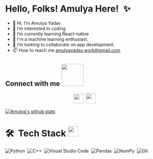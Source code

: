 # Hello, Folks! Amulya Here! <img src = "https://raw.githubusercontent.com/MartinHeinz/MartinHeinz/master/wave.gif" width = 1px> ✨
- 👋 Hi, I’m Amulya Yadav
- 👀 I’m interested in coding
- 🌱 I’m currently learning React-native
- 🤖 I'm a machine learning enthusiast.
- 💞️ I’m looking to collaborate on app development.
- 📫 How to reach me amulyayadav.work@gmail.com

<p align='center'> <h2> Connect with me  <img src='https://raw.githubusercontent.com/ShahriarShafin/ShahriarShafin/main/Assets/handshake.gif' width="70px"> </h2> </p>

<p align='center'>
<a href="https://www.linkedin.com/in/Amulya-yadav-1a54571b7/"><img height="30" src="https://github.com/WaylonWalker/WaylonWalker/blob/main/icon/linkedin.png?raw=true"></a>&nbsp
<img src='https://media1.giphy.com/media/du3J3cXyzhj75IOgvA/giphy.gif?cid=ecf05e47x2g034i9pzwtzzsd3xgg2w9nr94t4tflbbgo3008&rid=giphy.gif' width='32px'>
</p>

[![Amulya's github stats](https://github-readme-stats.vercel.app/api?username=Amulya-17&count_private=true&show_icons=true&theme=radical&hide_rank=false)](https://github.com/Amulya-17/github-readme-stats)



# 🛠 &nbsp;Tech Stack <img src = "https://media2.giphy.com/media/QssGEmpkyEOhBCb7e1/giphy.gif?cid=ecf05e47a0n3gi1bfqntqmob8g9aid1oyj2wr3ds3mg700bl&rid=giphy.gif" width = 32px>

![Python](https://img.shields.io/badge/-Python-05122A?style=flat&logo=python)&nbsp;
![C++](https://img.shields.io/badge/-C++-05122A?style=flat&logo=C%2B%2B&logoColor=00599C)&nbsp;
![Visual Studio Code](https://img.shields.io/badge/-Visual%20Studio%20Code-05122A?style=flat&logo=visual-studio-code&logoColor=007ACC)&nbsp;
![Pandas](https://img.shields.io/badge/pandas%20-%23150458.svg?&style=flat&logo=pandas&logoColor=white)&nbsp;
![NumPy](https://img.shields.io/badge/numpy%20-%23013243.svg?&style=flat&logo=numpy&logoColor=white)&nbsp;
![Git](https://img.shields.io/badge/-Git-05122A?style=flat&logo=git)&nbsp;





  
<!--
**Amulya-17** is a ✨ _special_ ✨ repository because its `README.md` (this file) appears on your GitHub profile.

Here are some ideas to get you started:

- 🔭 I’m currently working on machine learning and data science
- 🌱 I’m currently learning Deep neural network
- 👯 I’m looking to collaborate on ...
- 🤔 I’m looking for help with ...
- 💬 Ask me about ...
- 📫 How to reach me: ...
- 😄 Pronouns: ...
- ⚡ Fun fact: ...
-->



<!---
Amulya-17/Amulya-17 is a ✨ special ✨ repository because its `README.md` (this file) appears on your GitHub profile.
You can click the Preview link to take a look at your changes.
--->
